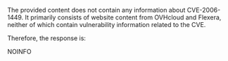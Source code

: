 The provided content does not contain any information about CVE-2006-1449. It primarily consists of website content from OVHcloud and Flexera, neither of which contain vulnerability information related to the CVE.

Therefore, the response is:

NOINFO